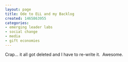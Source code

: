 ```yaml
---
layout: page
title: Ode to ELL and my Backlog
created: 1465863955
categories:
- emerging leader labs
- social change
- media
- gift economies
---
```

<p>Crap... it all got deleted and I have to re-write it. &nbsp;Awesome.</p>
